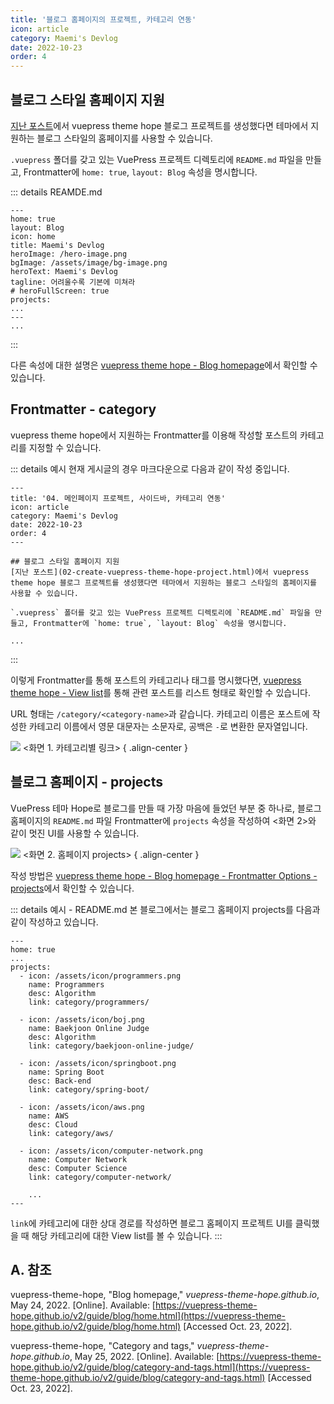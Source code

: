 ```yaml
---
title: '블로그 홈페이지의 프로젝트, 카테고리 연동'
icon: article
category: Maemi's Devlog
date: 2022-10-23
order: 4
---
```


## 블로그 스타일 홈페이지 지원
[지난 포스트](02-create-vuepress-theme-hope-project.html)에서 vuepress theme hope 블로그 프로젝트를 생성했다면 테마에서 지원하는 블로그 스타일의 홈페이지를 사용할 수 있습니다.

`.vuepress` 폴더를 갖고 있는 VuePress 프로젝트 디렉토리에 `README.md` 파일을 만들고, Frontmatter에 `home: true`, `layout: Blog` 속성을 명시합니다.

::: details REAMDE.md
```md:no-line-numbers {2-3}
---
home: true
layout: Blog
icon: home
title: Maemi's Devlog
heroImage: /hero-image.png
bgImage: /assets/image/bg-image.png
heroText: Maemi's Devlog
tagline: 어려울수록 기본에 미쳐라
# heroFullScreen: true
projects:
...
---
...
```
:::

다른 속성에 대한 설명은 [vuepress theme hope - Blog homepage](https://vuepress-theme-hope.github.io/v2/guide/blog/home.html)에서 확인할 수 있습니다.

## Frontmatter - category
vuepress theme hope에서 지원하는 Frontmatter를 이용해 작성할 포스트의 카테고리를 지정할 수 있습니다.

::: details 예시
현재 게시글의 경우 마크다운으로 다음과 같이 작성 중입니다.

```md:no-line-numbers {4}
---
title: '04. 메인페이지 프로젝트, 사이드바, 카테고리 연동'
icon: article
category: Maemi's Devlog
date: 2022-10-23
order: 4
---

## 블로그 스타일 홈페이지 지원
[지난 포스트](02-create-vuepress-theme-hope-project.html)에서 vuepress theme hope 블로그 프로젝트를 생성했다면 테마에서 지원하는 블로그 스타일의 홈페이지를 사용할 수 있습니다.

`.vuepress` 폴더를 갖고 있는 VuePress 프로젝트 디렉토리에 `README.md` 파일을 만들고, Frontmatter에 `home: true`, `layout: Blog` 속성을 명시합니다.

...
```
:::

이렇게 Frontmatter를 통해 포스트의 카테고리나 태그를 명시했다면, [vuepress theme hope - View list](https://vuepress-theme-hope.github.io/v2/guide/blog/category-and-tags.html#view-list)를 통해 관련 포스트를 리스트 형태로 확인할 수 있습니다.

URL 형태는 `/category/<category-name>`과 같습니다. 카테고리 이름은 포스트에 작성한 카테고리 이름에서 영문 대문자는 소문자로, 공백은 `-`로 변환한 문자열입니다.

![](https://drive.google.com/uc?export=view&id=1Xy8SjrQCoXy9m-2N57ec7vQNdB8AoYmn)
&lt;화면 1. 카테고리별 링크&gt;
{ .align-center }

## 블로그 홈페이지 - projects
VuePress 테마 Hope로 블로그를 만들 때 가장 마음에 들었던 부분 중 하나로, 블로그 홈페이지의 `README.md` 파일 Frontmatter에 `projects` 속성을 작성하여 &lt;화면 2&gt;와 같이 멋진 UI를 사용할 수 있습니다.

![](https://drive.google.com/uc?export=view&id=1aEuNZHuM2l7hdeHbJCAFRssbIWtzIl22)
&lt;화면 2. 홈페이지 projects&gt;
{ .align-center }

작성 방법은 [vuepress theme hope - Blog homepage - Frontmatter Options - projects](https://vuepress-theme-hope.github.io/v2/guide/blog/home.html#projects)에서 확인할 수 있습니다.

::: details 예시 - README.md
본 블로그에서는 블로그 홈페이지 projects를 다음과 같이 작성하고 있습니다.

```md:no-line-numbers {4-30}
---
home: true
...
projects:
  - icon: /assets/icon/programmers.png
    name: Programmers
    desc: Algorithm
    link: category/programmers/

  - icon: /assets/icon/boj.png
    name: Baekjoon Online Judge
    desc: Algorithm
    link: category/baekjoon-online-judge/

  - icon: /assets/icon/springboot.png
    name: Spring Boot
    desc: Back-end
    link: category/spring-boot/

  - icon: /assets/icon/aws.png
    name: AWS
    desc: Cloud
    link: category/aws/

  - icon: /assets/icon/computer-network.png
    name: Computer Network
    desc: Computer Science
    link: category/computer-network/

    ...
---
```

`link`에 카테고리에 대한 상대 경로를 작성하면 블로그 홈페이지 프로젝트 UI를 클릭했을 때 해당 카테고리에 대한 View list를 볼 수 있습니다.
:::

## A. 참조
vuepress-theme-hope, "Blog homepage," *vuepress-theme-hope.github.io*, May 24, 2022. [Online]. Available: [https://vuepress-theme-hope.github.io/v2/guide/blog/home.html](https://vuepress-theme-hope.github.io/v2/guide/blog/home.html) [Accessed Oct. 23, 2022].

vuepress-theme-hope, "Category and tags," *vuepress-theme-hope.github.io*, May 25, 2022. [Online]. Available: [https://vuepress-theme-hope.github.io/v2/guide/blog/category-and-tags.html](https://vuepress-theme-hope.github.io/v2/guide/blog/category-and-tags.html) [Accessed Oct. 23, 2022].

<script setup lang="ts">
import DetailsOpen from "@DetailsOpen";
</script>

<DetailsOpen/>
